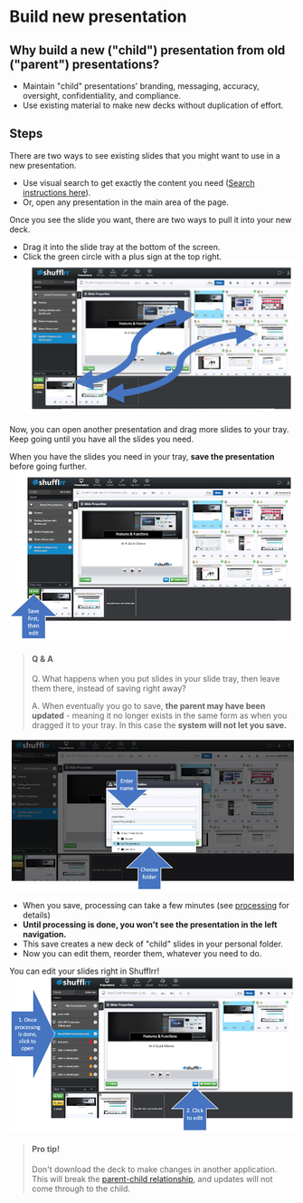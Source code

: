 # Build new presentation

## Why build a new ("child") presentation from old ("parent") presentations?

* Maintain "child" presentations' branding, messaging, accuracy, oversight, confidentiality, and compliance. 
* Use existing material to make new decks without duplication of effort. 

## Steps
There are two ways to see existing slides that you might want to use in a new presentation. 
* Use visual search to get exactly the content you need ([Search instructions here](shufflrr-search.md)). 
* Or, open any presentation in the main area of the page. 

Once you see the slide you want, there are two ways to pull it into your new deck. 
* Drag it into the slide tray at the bottom of the screen. 
* Click the green circle with a plus sign at the top right.
![Adding slides to slide tray](img/presentations-dragslides.png)

Now, you can open another presentation and drag more slides to your tray. Keep going until you have all the slides you need. 

When you have the slides you need in your tray, **save the presentation** before going further. 
![Save before proceeding](img/presentations-savefirst.png)

> #### Q & A
> Q. What happens when you put slides in your slide tray, then leave them there, instead of saving right away? 
>
> A. When eventually you go to save, **the parent may have been updated** - meaning it no longer exists in the same form as when you dragged it to your tray. In this case the **system will not let you save.** 



![How to save](img/presentations-savechild.png)
* When you save, processing can take a few minutes (see [processing](presentations-upload.md#uploadProcessing) for details)
* **Until processing is done, you won't see the presentation in the left navigation.** 
* This save creates a new deck of "child" slides in your personal folder. 
* Now you can edit them, reorder them, whatever you need to do. 

You can edit your slides right in Shufflrr! 
![How to edit](img/presentations-editchild.png)

> #### Pro tip! 
> Don't download the deck to make changes in another application. This will break the [parent-child relationship](presentations-slide-inheritance.md), and updates will not come through to the child. 

    
    
    